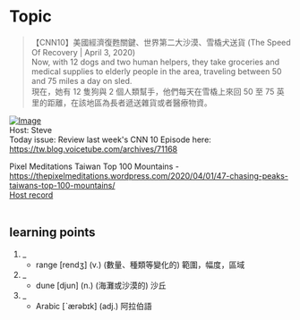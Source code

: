 # Topic

> 【CNN10】美國經濟復甦關鍵、世界第二大沙漠、雪橇犬送貨 (The Speed Of Recovery | April 3, 2020) <br>
> Now, with 12 dogs and two human helpers, they take groceries and medical supplies to elderly people in the area, traveling between 50 and 75 miles a day on sled. <br>
> 現在，她有 12 隻狗與 2 個人類幫手，他們每天在雪橇上來回 50 至 75 英里的距離，在該地區為長者遞送雜貨或者醫療物資。 <br>

[![Image](https://cdn.voicetube.com/assets/thumbnails/Z5JQ8e7HKyE.jpg)](https://www.youtube.com/embed/Z5JQ8e7HKyE?rel=0&showinfo=0&cc_load_policy=0&controls=1&autoplay=1&iv_load_policy=3&playsinline=1&wmode=transparent&start=469&end=482&enablejsapi=1&origin=https://tw.voicetube.com&widgetid=1)<br>
Host: Steve
<br>Today issue: Review last week's CNN 10 Episode here: https://tw.blog.voicetube.com/archives/71168



Pixel Meditations Taiwan Top 100 Mountains - https://thepixelmeditations.wordpress.com/2020/04/01/47-chasing-peaks-taiwans-top-100-mountains/
<br>
[Host record](https://cdn.voicetube.com/tmp/everyday_records/stephen_vt_44701/4159.mp3)
<br><br>
## learning points
1. _
	* range  [rendʒ] (v.) (數量、種類等變化的) 範圍，幅度，區域
2. _
	* dune [djun] (n.) (海灘或沙漠的) 沙丘
3. _
	* Arabic  [ˋærəbɪk] (adj.) 阿拉伯語
